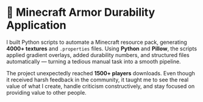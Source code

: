 # 🧰 Minecraft Armor Durability Application

I built Python scripts to automate a Minecraft resource pack, generating **4000+ textures** and `.properties` files. Using **Python** and **Pillow**, the scripts applied gradient overlays, added durability numbers, and structured files automatically — turning a tedious manual task into a smooth pipeline.  



The project unexpectedly reached **1500+ players** downloads. Even though it received harsh feedback in the community, it taught me to see the real value of what I create, handle criticism constructively, and stay focused on providing value to other people.
